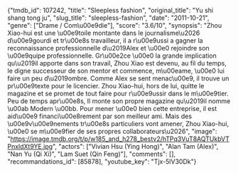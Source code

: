 {"tmdb_id": 107242, "title": "Sleepless fashion", "original_title": "Yu shi shang tong ju", "slug_title": "sleepless-fashion", "date": "2011-10-21", "genre": ["Drame / Com\u00e9die"], "score": "3.6/10", "synopsis": "Zhou Xiao-hui est une \u00e9toile montante dans le journalisme\u2026 d\u00e9gourdi et tr\u00e8s travailleur, il a r\u00e9ussi a gagner la reconnaissance professionnelle d\u2019Alex et \u00e0 rejoindre son \u00e9quipe professionnelle. Gr\u00e2ce \u00e0 la grande implication qu\u2019il apporte dans son travail, Zhou Xiao est devenu, au fil du temps, le digne successeur de son mentor et commence, m\u00eame, \u00e0 lui faire un peu d\u2019ombre. Comme Alex se sent menac\u00e9, il trouve un pr\u00e9texte pour le licencier. Zhou Xiao-hui, hors de lui, quitte le magazine et se promet de tout faire pour r\u00e9ussir dans le m\u00e9tier. Peu de temps apr\u00e8s, Il monte son propre magazine qu\u2019il nomme \u00ab Modern \u00bb. Pour mener \u00e0 bien cette entreprise, il est aid\u00e9 financi\u00e8rement par son meilleur ami. Mais des \u00e9v\u00e9nements tr\u00e8s particuliers vont amener, Zhou Xiao-hui, \u00e0 se m\u00e9fier de ses propres collaborateurs\u2026", "image": "https://image.tmdb.org/t/p/w185_and_h278_bestv2/hTPq3VuT8AQTUkbVTPnxldXt9YE.jpg", "actors": ["Vivian Hsu (Ying Hong)", "Alan Tam (Alex)", "Nan Yu (Qi Xi)", "Lam Suet (Qin Feng)"], "comments": [], "recommandations_id": [85878], "youtube_key": "Tjx-5lV30Dk"}